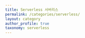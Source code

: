 ```yaml
---
title: Serverless 서버리스
permalink: /categories/serverless/
layout: category
author_profile: true
taxonomy: serverless
---
```

